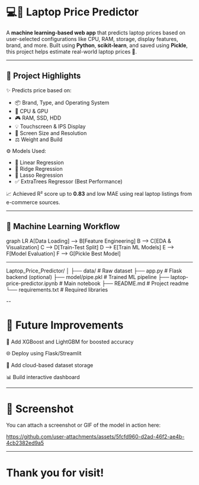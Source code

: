 # 💻🔮 Laptop Price Predictor

A **machine learning-based web app** that predicts laptop prices based on user-selected configurations like CPU, RAM, storage, display features, brand, and more. Built using **Python**, **scikit-learn**, and saved using **Pickle**, this project helps estimate real-world laptop prices 💸.

---

## 🚀 Project Highlights

✨ Predicts price based on:
- 📦 Brand, Type, and Operating System
- 🔧 CPU & GPU
- 🎮 RAM, SSD, HDD
- 💡 Touchscreen & IPS Display
- 📏 Screen Size and Resolution
- ⚖️ Weight and Build

⚙️ Models Used:
- 🔹 Linear Regression
- 🔹 Ridge Regression
- 🔹 Lasso Regression
- ✅ ExtraTrees Regressor (Best Performance)

📈 Achieved R² score up to **0.83** and low MAE using real laptop listings from e-commerce sources.

---

## 🧠 Machine Learning Workflow

graph LR
A[Data Loading] --> B[Feature Engineering]
B --> C[EDA & Visualization]
C --> D[Train-Test Split]
D --> E[Train ML Models]
E --> F[Model Evaluation]
F --> G[Pickle Best Model]

---

Laptop_Price_Predictor/
│
├── data/                   # Raw dataset
├── app.py                  # Flask backend (optional)
├── model/pipe.pkl          # Trained ML pipeline
├── laptop-price-predictor.ipynb  # Main notebook
├── README.md               # Project readme
└── requirements.txt        # Required libraries

--

# 🌟 Future Improvements
🧠 Add XGBoost and LightGBM for boosted accuracy

🌐 Deploy using Flask/Streamlit

💾 Add cloud-based dataset storage

📊 Build interactive dashboard

---

# 📌 Screenshot 
You can attach a screenshot or GIF of the model in action here:

https://github.com/user-attachments/assets/5fcfd960-d2ad-46f2-ae4b-4cb2382ed9a5

---

# Thank you for visit!
